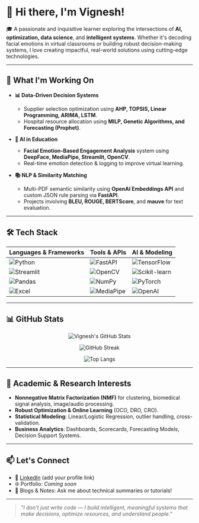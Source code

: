 # 👋 Hi there, I'm Vignesh!

🎓 A passionate and inquisitive learner exploring the intersections of **AI, optimization, data science**, and **intelligent systems**. Whether it's decoding facial emotions in virtual classrooms or building robust decision-making systems, I love creating impactful, real-world solutions using cutting-edge technologies.

---

## 🚀 What I'm Working On

- **📊 Data-Driven Decision Systems**
  - Supplier selection optimization using **AHP, TOPSIS, Linear Programming, ARIMA, LSTM**.
  - Hospital resource allocation using **MILP, Genetic Algorithms, and Forecasting (Prophet)**.

- **🧠 AI in Education**
  - **Facial Emotion-Based Engagement Analysis** system using **DeepFace, MediaPipe, Streamlit, OpenCV**.
  - Real-time emotion detection & logging to improve virtual learning.

- **📚 NLP & Similarity Matching**
  - Multi-PDF semantic similarity using **OpenAI Embeddings API** and custom JSON rule parsing via **FastAPI**.
  - Projects involving **BLEU, ROUGE, BERTScore**, and **mauve** for text evaluation.

---

## 🛠️ Tech Stack

<div align="center">

| Languages & Frameworks | Tools & APIs | AI & Modeling |
|------------------------|--------------|----------------|
| ![Python](https://img.shields.io/badge/-Python-3776AB?style=for-the-badge&logo=python&logoColor=white) | ![FastAPI](https://img.shields.io/badge/-FastAPI-009688?style=for-the-badge&logo=fastapi&logoColor=white) | ![TensorFlow](https://img.shields.io/badge/-TensorFlow-FF6F00?style=for-the-badge&logo=tensorflow&logoColor=white) |
| ![Streamlit](https://img.shields.io/badge/-Streamlit-FF4B4B?style=for-the-badge&logo=streamlit&logoColor=white) | ![OpenCV](https://img.shields.io/badge/-OpenCV-5C3EE8?style=for-the-badge&logo=opencv&logoColor=white) | ![Scikit-learn](https://img.shields.io/badge/-Scikit--learn-F7931E?style=for-the-badge&logo=scikit-learn&logoColor=white) |
| ![Pandas](https://img.shields.io/badge/-Pandas-150458?style=for-the-badge&logo=pandas&logoColor=white) | ![NumPy](https://img.shields.io/badge/-NumPy-013243?style=for-the-badge&logo=numpy&logoColor=white) | ![PyTorch](https://img.shields.io/badge/-PyTorch-EE4C2C?style=for-the-badge&logo=pytorch&logoColor=white) |
| ![Excel](https://img.shields.io/badge/-Excel-217346?style=for-the-badge&logo=microsoft-excel&logoColor=white) | ![MediaPipe](https://img.shields.io/badge/-MediaPipe-FF6F00?style=for-the-badge) | ![OpenAI](https://img.shields.io/badge/-OpenAI-412991?style=for-the-badge&logo=openai&logoColor=white) |

</div>

---

## 📊 GitHub Stats

<div align="center">

![Vignesh's GitHub Stats](https://github-readme-stats.vercel.app/api?username=your-github-username&show_icons=true&theme=tokyonight&hide_border=false&count_private=true)

![GitHub Streak](https://github-readme-streak-stats.herokuapp.com?user=your-github-username&theme=tokyonight&hide_border=false)

![Top Langs](https://github-readme-stats.vercel.app/api/top-langs/?username=your-github-username&layout=compact&theme=tokyonight)

</div>

---

## 📖 Academic & Research Interests

- **Nonnegative Matrix Factorization (NMF)** for clustering, biomedical signal analysis, image/audio processing.
- **Robust Optimization & Online Learning** (OCO, DRO, CRO).
- **Statistical Modeling**: Linear/Logistic Regression, outlier handling, cross-validation.
- **Business Analytics**: Dashboards, Scorecards, Forecasting Models, Decision Support Systems.

---

## 📫 Let's Connect

- 💼 [LinkedIn](https://www.linkedin.com) (add your profile link)
- 🌐 Portfolio: *Coming soon*
- 🧠 Blogs & Notes: Ask me about technical summaries or tutorials!

---

> *"I don't just write code — I build intelligent, meaningful systems that make decisions, optimize resources, and understand people."*


